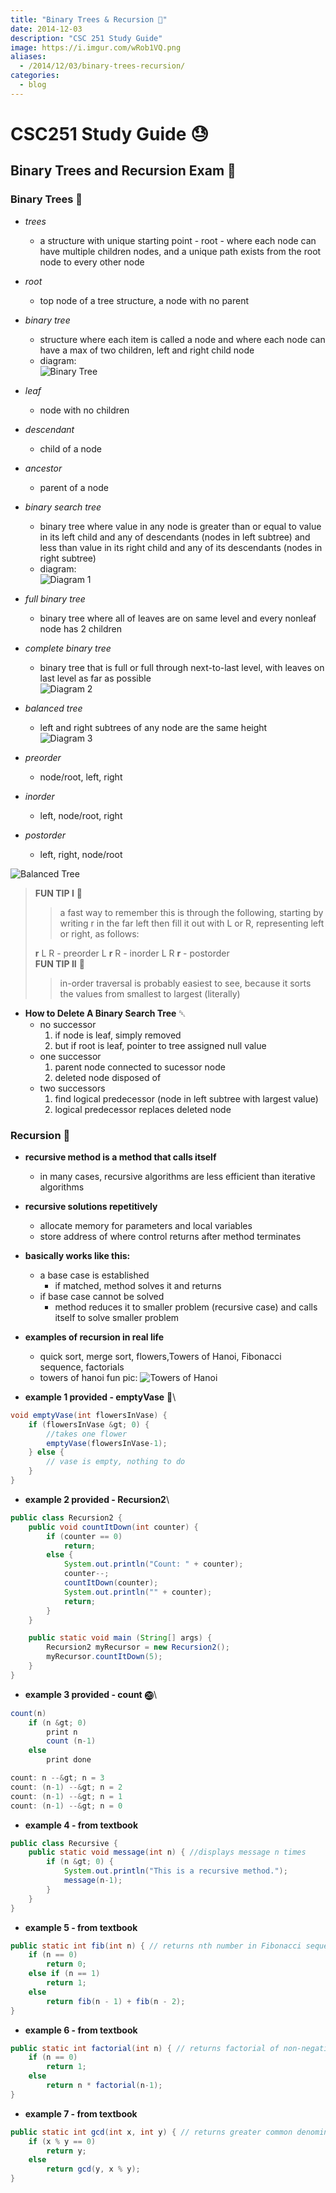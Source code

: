 ```yaml
---
title: "Binary Trees & Recursion 🌳"
date: 2014-12-03
description: "CSC 251 Study Guide"
image: https://i.imgur.com/wRob1VQ.png
aliases:
  - /2014/12/03/binary-trees-recursion/
categories:
  - blog
---
```


# CSC251 Study Guide 😓

## Binary Trees and Recursion Exam 📖

### Binary Trees 🌲

- _trees_
  - a structure with unique starting point - root - where each node can have multiple children nodes, and a unique path exists from the root node to every other node
- _root_
  - top node of a tree structure, a node with no parent
- _binary tree_
  - structure where each item is called a node and where each node can have a max of two children, left and right child node
  - diagram:\
    ![Binary Tree](https://www.cs.cmu.edu/~adamchik/15-121/lectures/Trees/pix/tree1.bmp)
- _leaf_
  - node with no children
- _descendant_
  - child of a node
- _ancestor_
  - parent of a node
- _binary search tree_
  - binary tree where value in any node is greater than or equal to value in its left child and any of descendants (nodes in left subtree) and less than value in its right child and any of its descendants (nodes in right subtree)
  - diagram:\
    ![Diagram 1](https://programminggeeks.com/wp-content/uploads/2014/01/nodes-in-binary-search-tree.png)
- _full binary tree_
  - binary tree where all of leaves are on same level and every nonleaf node has 2 children
- _complete binary tree_
  - binary tree that is full or full through next-to-last level, with leaves on last level as far as possible\
    ![Diagram 2](https://www.cs.cmu.edu/~adamchik/15-121/lectures/Trees/pix/full_complete.bmp)
- _balanced tree_

  - left and right subtrees of any node are the same height\
    ![Diagram 3](https://www.stoimen.com/blog/wp-content/uploads/2012/06/10.-Balanced-or-not.png)

- _preorder_
  - node/root, left, right
- _inorder_
  - left, node/root, right
- _postorder_
  - left, right, node/root

![Balanced Tree](https://www.cse.unt.edu/~donr/courses/2050/images/Figure1010.gif)

> **FUN TIP I** 🌟
>
> > a fast way to remember this is through the following, starting by writing r in the far left then fill it out with L or R, representing left or right, as follows:
>
> **r** L R - preorder L **r** R - inorder L R **r** - postorder\
> **FUN TIP II** 🌟
>
> > in-order traversal is probably easiest to see, because it sorts the values from smallest to largest (literally)

- **How to Delete A Binary Search Tree** ␡
  - no successor
    1.  if node is leaf, simply removed
    2.  but if root is leaf, pointer to tree assigned null value
  - one successor
    1.  parent node connected to sucessor node
    2.  deleted node disposed of
  - two successors
    1.  find logical predecessor (node in left subtree with largest value)
    2.  logical predecessor replaces deleted node

### Recursion 🚥

- **recursive method is a method that calls itself**
  - in many cases, recursive algorithms are less efficient than iterative algorithms
- **recursive solutions repetitively**
  - allocate memory for parameters and local variables
  - store address of where control returns after method terminates
- **basically works like this:**
  - a base case is established
    - if matched, method solves it and returns
  - if base case cannot be solved
    - method reduces it to smaller problem (recursive case) and calls itself to solve smaller problem
- **examples of recursion in real life**

  - quick sort, merge sort, flowers,Towers of Hanoi, Fibonacci sequence, factorials
  - towers of hanoi fun pic: ![Towers of Hanoi](https://upload.wikimedia.org/wikipedia/commons/6/60/Tower_of_Hanoi_4.gif)

- **example 1 provided - emptyVase** 🍶\

```java
void emptyVase(int flowersInVase) {
    if (flowersInVase &gt; 0) {
        //takes one flower
        emptyVase(flowersInVase-1);
    } else {
        // vase is empty, nothing to do
    }
}
```

- **example 2 provided - Recursion2**\

```java
public class Recursion2 {
    public void countItDown(int counter) {
        if (counter == 0)
            return;
        else {
            System.out.println("Count: " + counter);
            counter--;
            countItDown(counter);
            System.out.println("" + counter);
            return;
        }
    }

    public static void main (String[] args) {
        Recursion2 myRecursor = new Recursion2();
        myRecursor.countItDown(5);
    }
}
```

- **example 3 provided - count** ⓴\

```java
count(n)
    if (n &gt; 0)
        print n
        count (n-1)
    else
        print done

count: n --&gt; n = 3
count: (n-1) --&gt; n = 2
count: (n-1) --&gt; n = 1
count: (n-1) --&gt; n = 0
```

- **example 4 - from textbook**

```java
public class Recursive {
    public static void message(int n) { //displays message n times
        if (n &gt; 0) {
            System.out.println("This is a recursive method.");
            message(n-1);
        }
    }
}
```

- **example 5 - from textbook**

```java
public static int fib(int n) { // returns nth number in Fibonacci sequence
    if (n == 0)
        return 0;
    else if (n == 1)
        return 1;
    else
        return fib(n - 1) + fib(n - 2);
}
```

- **example 6 - from textbook**

```java
public static int factorial(int n) { // returns factorial of non-negative argument
    if (n == 0)
        return 1;
    else
        return n * factorial(n-1);
}
```

- **example 7 - from textbook**

```java
public static int gcd(int x, int y) { // returns greater common denominator of two arguments
    if (x % y == 0)
        return y;
    else
        return gcd(y, x % y);
}
```

